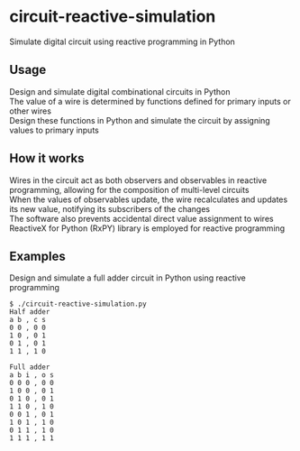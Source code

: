 # circuit-reactive-simulation
Simulate digital circuit using reactive programming in Python

## Usage
Design and simulate digital combinational circuits in Python  
The value of a wire is determined by functions defined for primary inputs or other wires  
Design these functions in Python and simulate the circuit by assigning values to primary inputs  


## How it works
Wires in the circuit act as both observers and observables in reactive programming, allowing for the composition of multi-level circuits  
When the values of observables update, the wire recalculates and updates its new value, notifying its subscribers of the changes  
The software also prevents accidental direct value assignment to wires  
ReactiveX for Python (RxPY) library is employed for reactive programming  

## Examples
Design and simulate a full adder circuit in Python using reactive programming  

```
$ ./circuit-reactive-simulation.py
Half adder
a b , c s
0 0 , 0 0
1 0 , 0 1
0 1 , 0 1
1 1 , 1 0

Full adder
a b i , o s
0 0 0 , 0 0
1 0 0 , 0 1
0 1 0 , 0 1
1 1 0 , 1 0
0 0 1 , 0 1
1 0 1 , 1 0
0 1 1 , 1 0
1 1 1 , 1 1
```